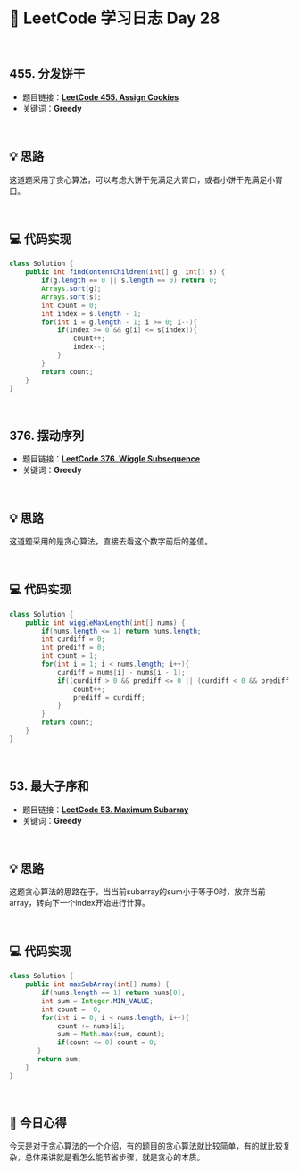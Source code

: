 # 📝 LeetCode 学习日志 Day 28

<br>

## 455. 分发饼干 
- 题目链接：[**LeetCode 455. Assign Cookies**](https://leetcode.com/problems/assign-cookies/)
- 关键词：**Greedy**  

<br>

## 💡 思路
这道题采用了贪心算法，可以考虑大饼干先满足大胃口，或者小饼干先满足小胃口。


<br>

## 💻 代码实现
```java
class Solution {
    public int findContentChildren(int[] g, int[] s) {
        if(g.length == 0 || s.length == 0) return 0;
        Arrays.sort(g);
        Arrays.sort(s);
        int count = 0;
        int index = s.length - 1;
        for(int i = g.length - 1; i >= 0; i--){
            if(index >= 0 && g[i] <= s[index]){
                count++;
                index--;
            }
        }
        return count;
    }
}
```

<br>

## 376. 摆动序列
- 题目链接：[**LeetCode 376. Wiggle Subsequence**](https://leetcode.com/problems/wiggle-subsequence/)
- 关键词：**Greedy**

<br>

## 💡 思路
这道题采用的是贪心算法，直接去看这个数字前后的差值。


<br>

## 💻 代码实现
```java
class Solution {
    public int wiggleMaxLength(int[] nums) {
        if(nums.length <= 1) return nums.length;
        int curdiff = 0;
        int prediff = 0;
        int count = 1;
        for(int i = 1; i < nums.length; i++){
            curdiff = nums[i] - nums[i - 1];
            if((curdiff > 0 && prediff <= 0 || (curdiff < 0 && prediff >= 0))){
                count++;
                prediff = curdiff;
            }
        }
        return count;
    }
}
```

<br>

## 53. 最大子序和
- 题目链接：[**LeetCode 53. Maximum Subarray**](https://leetcode.com/problems/maximum-subarray/)
- 关键词：**Greedy**

<br>

## 💡 思路
这题贪心算法的思路在于，当当前subarray的sum小于等于0时，放弃当前array，转向下一个index开始进行计算。

<br>

## 💻 代码实现
```java
class Solution {
    public int maxSubArray(int[] nums) {
        if(nums.length == 1) return nums[0];
        int sum = Integer.MIN_VALUE;
        int count =  0;
        for(int i = 0; i < nums.length; i++){
            count += nums[i];
            sum = Math.max(sum, count);
            if(count <= 0) count = 0;
       }
       return sum;
    }
}
```

<br>

## 📝 今日心得
今天是对于贪心算法的一个介绍，有的题目的贪心算法就比较简单，有的就比较复杂，总体来讲就是看怎么能节省步骤，就是贪心的本质。